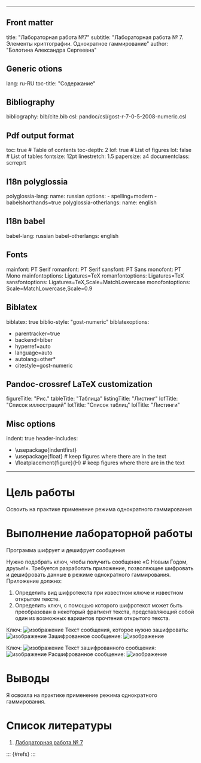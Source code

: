 
---
## Front matter
title: "Лабораторная работа №7"
subtitle: "Лабораторная работа № 7. Элементы криптографии. Однократное гаммирование"
author: "Болотина Александра Сергеевна"

## Generic otions
lang: ru-RU
toc-title: "Содержание"

## Bibliography
bibliography: bib/cite.bib
csl: pandoc/csl/gost-r-7-0-5-2008-numeric.csl

## Pdf output format
toc: true # Table of contents
toc-depth: 2
lof: true # List of figures
lot: false # List of tables
fontsize: 12pt
linestretch: 1.5
papersize: a4
documentclass: scrreprt
## I18n polyglossia
polyglossia-lang:
  name: russian
  options:
	- spelling=modern
	- babelshorthands=true
polyglossia-otherlangs:
  name: english
## I18n babel
babel-lang: russian
babel-otherlangs: english
## Fonts
mainfont: PT Serif
romanfont: PT Serif
sansfont: PT Sans
monofont: PT Mono
mainfontoptions: Ligatures=TeX
romanfontoptions: Ligatures=TeX
sansfontoptions: Ligatures=TeX,Scale=MatchLowercase
monofontoptions: Scale=MatchLowercase,Scale=0.9
## Biblatex
biblatex: true
biblio-style: "gost-numeric"
biblatexoptions:
  - parentracker=true
  - backend=biber
  - hyperref=auto
  - language=auto
  - autolang=other*
  - citestyle=gost-numeric
## Pandoc-crossref LaTeX customization
figureTitle: "Рис."
tableTitle: "Таблица"
listingTitle: "Листинг"
lofTitle: "Список иллюстраций"
lotTitle: "Список таблиц"
lolTitle: "Листинги"
## Misc options
indent: true
header-includes:
  - \usepackage{indentfirst}
  - \usepackage{float} # keep figures where there are in the text
  - \floatplacement{figure}{H} # keep figures where there are in the text
---

# Цель работы

Освоить на практике применение режима однократного гаммирования


# Выполнение лабораторной работы

Программа шифрует и дешифрует сообщения

Нужно подобрать ключ, чтобы получить сообщение «С Новым Годом, друзья!». Требуется разработать приложение, позволяющее шифровать и
дешифровать данные в режиме однократного гаммирования. Приложение должно:
1. Определить вид шифротекста при известном ключе и известном открытом тексте.
2. Определить ключ, с помощью которого шифротекст может быть преобразован в некоторый фрагмент текста, представляющий собой один из
возможных вариантов прочтения открытого текста.

Ключ: 
![изображение](https://user-images.githubusercontent.com/113191444/197333159-e765a64d-370c-47ee-b628-5af6a15c53ec.png)
Текст сообщения, которое нужно зашифровать:
![изображение](https://user-images.githubusercontent.com/113191444/197333167-c90022f0-e144-41a3-be97-69ebcc4c0183.png)
Зашифрованное сообщение:
![изображение](https://user-images.githubusercontent.com/113191444/197333172-a62c58c5-aa35-4fc6-ad59-6064a2f42a81.png)

Ключ: 
![изображение](https://user-images.githubusercontent.com/113191444/197333159-e765a64d-370c-47ee-b628-5af6a15c53ec.png)
Текст зашифрованного сообщения:
![изображение](https://user-images.githubusercontent.com/113191444/197333167-c90022f0-e144-41a3-be97-69ebcc4c0183.png)
Расшифрованное сообщение:
![изображение](https://user-images.githubusercontent.com/113191444/197333172-a62c58c5-aa35-4fc6-ad59-6064a2f42a81.png)

# Выводы

Я освоила на практике применение режима однократного гаммирования.

# Список литературы

1. [Лабораторная работа № 7](https://esystem.rudn.ru/pluginfile.php/1652029/mod_resource/content/2/007-lab_crypto-gamma.pdf)

::: {#refs}
:::

